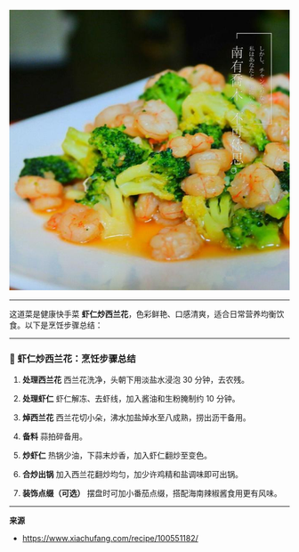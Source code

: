 ![](cover/17.虾仁炒西兰花.jpg)


---

这道菜是健康快手菜 **虾仁炒西兰花**，色彩鲜艳、口感清爽，适合日常营养均衡饮食。以下是烹饪步骤总结：

---

### 📝 虾仁炒西兰花：烹饪步骤总结

1. **处理西兰花**
   西兰花洗净，头朝下用淡盐水浸泡 30 分钟，去农残。

2. **处理虾仁**
   虾仁解冻、去虾线，加入酱油和生粉腌制约 10 分钟。

3. **焯西兰花**
   西兰花切小朵，沸水加盐焯水至八成熟，捞出沥干备用。

4. **备料**
   蒜拍碎备用。

5. **炒虾仁**
   热锅少油，下蒜末炒香，加入虾仁翻炒至变色。

6. **合炒出锅**
   加入西兰花翻炒均匀，加少许鸡精和盐调味即可出锅。

7. **装饰点缀（可选）**
   摆盘时可加小番茄点缀，搭配海南辣椒酱食用更有风味。

---

**来源**
+ <https://www.xiachufang.com/recipe/100551182/>


